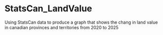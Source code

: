 # StatsCan_LandValue
Using StatsCan data to produce a graph that shows the chang in land value in canadian provinces and territories from 2020 to 2025
